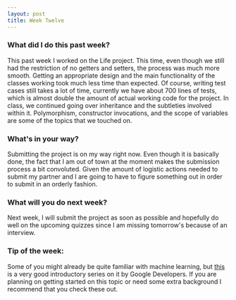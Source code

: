 ```yaml
---
layout: post
title: Week Twelve
---
```


### What did I do this past week?
This past week I worked on the Life project. This time, even though we still had the restriction of no getters and setters, the process was much more smooth. Getting an appropriate design and the main functionality of the classes working took much less time than expected. Of course, writing test cases still takes a lot of time, currently we have about 700 lines of tests, which is almost double the amount of actual working code for the project. In class, we continued going over inheritance and the subtleties involved within it. Polymorphism, constructor invocations, and the scope of variables are some of the topics that we touched on.

### What's in your way?
Submitting the project is on my way right now. Even though it is basically done, the fact that I am out of town at the moment makes the submission process a bit convoluted. Given the amount of logistic actions needed to submit my partner and I are going to have to figure something out in order to submit in an orderly fashion.

### What will you do next week?
Next week, I will submit the project as soon as possible and hopefully do well on the upcoming quizzes since I am missing tomorrow's because of an interview.

### Tip of the week:
Some of you might already be quite familiar with machine learning, but [this](https://www.youtube.com/playlist?list=PLOU2XLYxmsIIuiBfYad6rFYQU_jL2ryal) is a very good introductory series on it by Google Developers. If you are planning on getting started on this topic or need some extra background I recommend that you check these out.
